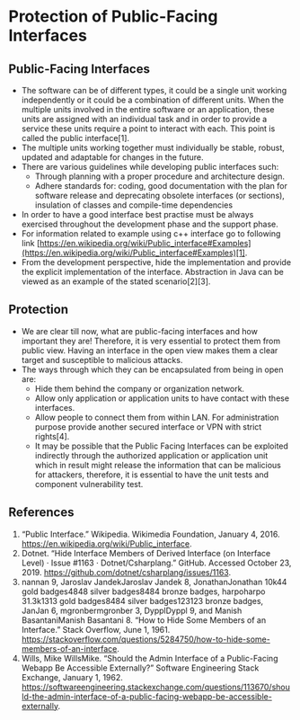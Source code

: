 
# Protection of Public-Facing Interfaces

## Public-Facing Interfaces

- The software can be of different types, it could be a single unit working independently or it could be a combination of different units. When the multiple units involved in the entire software or an application, these units are assigned with an individual task and in order to provide a service these units require a point to interact with each. This point is called the public interface[1].
- The multiple units working together must individually be stable, robust, updated and adaptable for changes in the future.
- There are various guidelines while developing public interfaces such:
    - Through planning with a proper procedure and architecture design.
    - Adhere standards for: coding, good documentation with the plan for software release and deprecating obsolete interfaces (or sections), insulation of classes and compile-time dependencies 
- In order to have a good interface best practise must be always exercised throughout the development phase and the support phase.
- For information related to example using c++ interface go to following link [https://en.wikipedia.org/wiki/Public_interface#Examples](https://en.wikipedia.org/wiki/Public_interface#Examples)[1].
- From the development perspective, hide the implementation and provide the explicit implementation of the interface. Abstraction in Java can be viewed as an example of the stated scenario[2][3].


## Protection
- We are clear till now, what are public-facing interfaces and how important they are! Therefore, it is very essential to protect them from public view. Having an interface in the open view makes them a clear target and susceptible to malicious attacks.
- The ways through which they can be encapsulated from being in open are:
    - Hide them behind the company or organization network.
    - Allow only application or application units to have contact with these interfaces.
    - Allow people to connect them from within LAN. For administration purpose provide another secured interface or VPN with strict rights[4].
    - It may be possible that the Public Facing Interfaces can be exploited indirectly through the authorized application or application unit which in result might release the information that can be malicious for attackers, therefore, it is essential to have the unit tests and component vulnerability test.


## References

1. “Public Interface.” Wikipedia. Wikimedia Foundation, January 4, 2016. https://en.wikipedia.org/wiki/Public_interface.
2. Dotnet. “Hide Interface Members of Derived Interface (on Interface Level) · Issue #1163 · Dotnet/Csharplang.” GitHub. Accessed October 23, 2019. https://github.com/dotnet/csharplang/issues/1163.
3. nannan 9, Jaroslav JandekJaroslav Jandek 8, JonathanJonathan 10k44 gold badges4848 silver badges8484 bronze badges, harpoharpo 31.3k1313 gold badges8484 silver badges123123 bronze badges, JanJan 6, mgronbermgronber 3, DypplDyppl 9, and Manish BasantaniManish Basantani 8. “How to Hide Some Members of an Interface.” Stack Overflow, June 1, 1961. https://stackoverflow.com/questions/5284750/how-to-hide-some-members-of-an-interface.
4. Wills, Mike WillsMike. “Should the Admin Interface of a Public-Facing Webapp Be Accessible Externally?” Software Engineering Stack Exchange, January 1, 1962. https://softwareengineering.stackexchange.com/questions/113670/should-the-admin-interface-of-a-public-facing-webapp-be-accessible-externally.